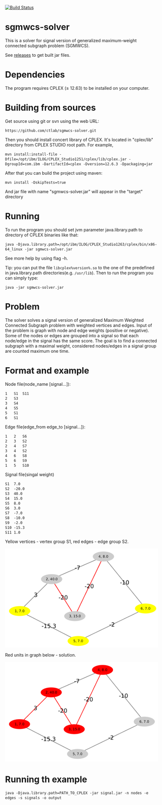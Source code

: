 [![Build Status](https://travis-ci.org/ctlab/sgmwcs-solver.svg?branch=master)](https://travis-ci.org/ctlab/sgmwcs-solver)

# sgmwcs-solver

This is a solver for signal version of generalized maximum-weight connected subgraph problem (SGMWCS).

See [releases](https://github.com/ctlab/sgmwcs-solver/releases) to get built jar files.

# Dependencies

The program requires CPLEX (≥ 12.63) to be installed on your computer.

Building from sources
===========

Get source using git or svn using the web URL:

    https://github.com/ctlab/sgmwcs-solver.git
    
Then you should install concert library of CPLEX.
It's located in "cplex/lib" directory from CPLEX STUDIO root path.
For example, 

    mvn install:install-file -Dfile=/opt/ibm/ILOG/CPLEX_Studio1251/cplex/lib/cplex.jar -DgroupId=com.ibm -DartifactId=cplex -Dversion=12.6.3 -Dpackaging=jar
    
After that you can build the project using maven:

    mvn install -DskipTests=true
    
And jar file with name "sgmwcs-solver.jar" will appear in the "target" directory
    
Running
=======

To run the program you should set jvm parameter java.library.path to directory of CPLEX binaries like that:

    java -Djava.library.path=/opt/ibm/ILOG/CPLEX_Studio1263/cplex/bin/x86-64_linux -jar sgmwcs-solver.jar

See more help by using flag -h.

Tip: you can put the file `libcplex%version%.so` to the one of the predefined in java.library.path 
directories(e.g. `/usr/lib`). Then to run the program you can simply type:
 
    java -jar sgmwcs-solver.jar

Problem
=========

The solver solves a signal version of generalized Maximum Weighted Connected Subgraph problem with weighted vertices and edges.
Input of the problem is graph with node and edge weights (positive or negative). 
Some of the nodes or edges are grouped into a signal so that each node/edge in the signal has the same score.
The goal is to find a connected subgraph with a maximal weight, considered nodes/edges in a signal group are counted maximum one time.

Format and example
=========

Node file(node_name  [signal...]):

    1   S1  S11
    2   S3
    3   S4
    4   S5
    5   S1
    6   S1

Edge file(edge_from  edge_to  [signal...]):

    1   2   S6
    2   3   S2
    2   4   S7
    3   4   S2
    4   6   S8
    5   6   S9
    1   5   S10
    
Signal file(singal  weight)

    S1  7.0
    S2  -20.0
    S3  40.0
    S4  15.0
    S5  8.0
    S6  3.0
    S7  -7.0
    S8  -10.0
    S9  -2.0
    S10 -15.3
    S11 1.0


Yellow vertices - vertex group S1, red edges - edge group S2.

![Example](/sample.png?raw=true "Sample")

Red units in graph below - solution.

![Example](/sample_solved.png?raw=true "Solution")

Running th example
==============

    java -Djava.library.path=PATH_TO_CPLEX -jar signal.jar -n nodes -e edges -s signals -o output
